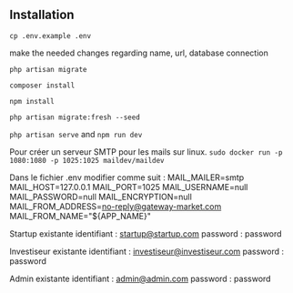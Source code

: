 
## Installation

`cp .env.example .env`

make the needed changes regarding name, url, database connection

`php artisan migrate`

`composer install`

`npm install`

`php artisan migrate:fresh --seed`

`php artisan serve` and `npm run dev`

Pour créer un serveur SMTP pour les mails sur linux.
`sudo docker run -p 1080:1080 -p 1025:1025 maildev/maildev`

Dans le fichier .env modifier comme suit :
MAIL_MAILER=smtp
MAIL_HOST=127.0.0.1
MAIL_PORT=1025
MAIL_USERNAME=null
MAIL_PASSWORD=null
MAIL_ENCRYPTION=null
MAIL_FROM_ADDRESS=no-reply@gateway-market.com
MAIL_FROM_NAME="${APP_NAME}"



Startup existante
identifiant : startup@startup.com
password : password

Investiseur existante
identifiant : investiseur@investiseur.com
password : password

Admin existante
identifiant : admin@admin.com
password : password

